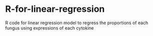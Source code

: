 # R-for-linear-regression
R code for linear regression model to regress the proportions of each fungus using expressions of each cytokine
